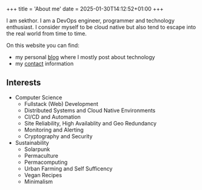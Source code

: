 +++
title = 'About me'
date = 2025-01-30T14:12:52+01:00
+++

I am sekthor.
I am a DevOps engineer, programmer and technology enthusiast.
I consider myself to be cloud native but also tend to escape into the real world from time to time.

On this website you can find:

- my personal [blog](/articles) where I mostly post about technology
- my [contact](/contact) information

## Interests

- Computer Science
  - Fullstack (Web) Development
  - Distributed Systems and Cloud Native Environments
  - CI/CD and Automation
  - Site Reliability, High Availablity and Geo Redundancy
  - Monitoring and Alerting
  - Cryptography and Security
- Sustainability
  - Solarpunk
  - Permaculture
  - Permacomputing
  - Urban Farming and Self Sufficency
  - Vegan Recipes
  - Minimalism
